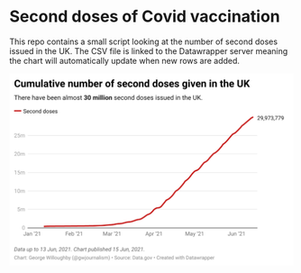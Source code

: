 # Second doses of Covid vaccination

This repo contains a small script looking at the number of second doses issued in the UK. The CSV file is linked to the Datawrapper server meaning the chart will automatically update when new rows are added.

<img src="/scripts/Second dose/cumulative-second-dose.png" alt="Chart showing the cumulative number of second doses of the Covid vaccination in the UK">
